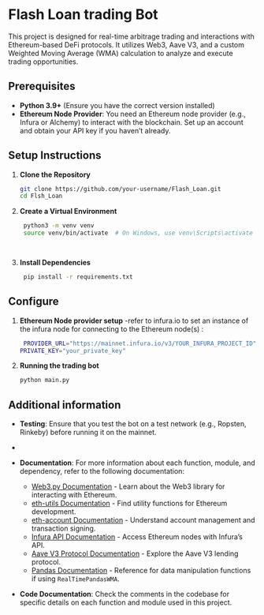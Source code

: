 # Flash Loan trading Bot

This project is designed for real-time arbitrage trading and interactions with Ethereum-based DeFi protocols. It utilizes Web3, Aave V3, and a custom Weighted Moving Average (WMA) calculation to analyze and execute trading opportunities.

## Prerequisites

- **Python 3.9+** (Ensure you have the correct version installed)
- **Ethereum Node Provider**: You need an Ethereum node provider (e.g., Infura or Alchemy) to interact with the blockchain. Set up an account and obtain your API key if you haven’t already.

## Setup Instructions

1. **Clone the Repository**

   ```bash
   git clone https://github.com/your-username/Flash_Loan.git
   cd Flsh_Loan
   
2. **Create a Virtual Environment**

   ```bash
    python3 -m venv venv
    source venv/bin/activate  # On Windows, use venv\Scripts\activate

     
3. **Install Dependencies**

   ```bash
    pip install -r requirements.txt

## Configure 

1. **Ethereum Node provider setup**
 -refer to infura.io to set an instance of the infura node for connecting to the Ethereum node(s) : 
   ```bash
    PROVIDER_URL="https://mainnet.infura.io/v3/YOUR_INFURA_PROJECT_ID"
   PRIVATE_KEY="your_private_key"

2. **Running the trading bot**
      ```bash
    python main.py

## Additional information
- **Testing**: Ensure that you test the bot on a test network (e.g., Ropsten, Rinkeby) before running it on the mainnet.
- 
- **Documentation**: For more information about each function, module, and dependency, refer to the following documentation:
  - [Web3.py Documentation](https://web3py.readthedocs.io/) - Learn about the Web3 library for interacting with Ethereum.
  - [eth-utils Documentation](https://eth-utils.readthedocs.io/) - Find utility functions for Ethereum development.
  - [eth-account Documentation](https://eth-account.readthedocs.io/) - Understand account management and transaction signing.
  - [Infura API Documentation](https://infura.io/docs) - Access Ethereum nodes with Infura’s API.
  - [Aave V3 Protocol Documentation](https://docs.aave.com/) - Explore the Aave V3 lending protocol.
  - [Pandas Documentation](https://pandas.pydata.org/pandas-docs/stable/) - Reference for data manipulation functions if using `RealTimePandasWMA`.
 
- **Code Documentation**: Check the comments in the codebase for specific details on each function and module used in this project.
